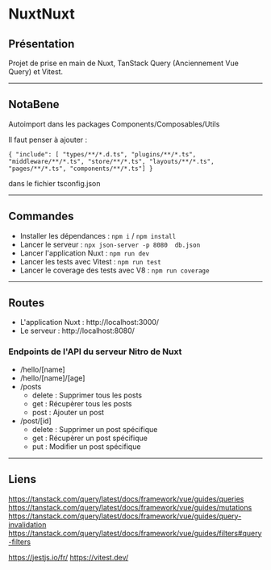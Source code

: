 # NuxtNuxt

## Présentation
Projet de prise en main de Nuxt, TanStack Query (Anciennement Vue Query) et Vitest.

--- 

## NotaBene
Autoimport dans les packages Components/Composables/Utils

Il faut penser à ajouter : 

`{
 "include": [
    "types/**/*.d.ts",
    "plugins/**/*.ts",
    "middleware/**/*.ts",
    "store/**/*.ts",
    "layouts/**/*.ts",
    "pages/**/*.ts",
    "components/**/*.ts"]
}`

dans le fichier tsconfig.json

---

## Commandes
- Installer les dépendances : `npm i` / `npm install`
- Lancer le serveur : `npx json-server -p 8080  db.json`
- Lancer l'application Nuxt : `npm run dev`
- Lancer les tests avec Vitest : `npm run test`
- Lancer le coverage des tests avec V8 : `npm run coverage`

---

## Routes
- L'application Nuxt : http://localhost:3000/
- Le serveur : http://localhost:8080/

### Endpoints de l'API du serveur Nitro de Nuxt
- /hello/[name]
- /hello/[name]/[age]
- /posts 
    - delete : Supprimer tous les posts
    - get : Récupèrer tous les posts
    - post : Ajouter un post
- /post/[id]
    - delete : Supprimer un post spécifique
    - get : Récupèrer un post spécifique
    - put : Modifier un post spécifique

---
## Liens

https://tanstack.com/query/latest/docs/framework/vue/guides/queries
https://tanstack.com/query/latest/docs/framework/vue/guides/mutations
https://tanstack.com/query/latest/docs/framework/vue/guides/query-invalidation
https://tanstack.com/query/latest/docs/framework/vue/guides/filters#query-filters

https://jestjs.io/fr/
https://vitest.dev/